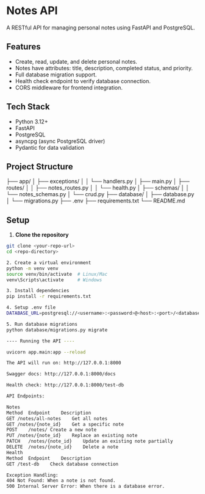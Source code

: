 # Notes API

A RESTful API for managing personal notes using FastAPI and PostgreSQL.

## Features

- Create, read, update, and delete personal notes.
- Notes have attributes: title, description, completed status, and priority.
- Full database migration support.
- Health check endpoint to verify database connection.
- CORS middleware for frontend integration.

## Tech Stack

- Python 3.12+
- FastAPI
- PostgreSQL
- asyncpg (async PostgreSQL driver)
- Pydantic for data validation

## Project Structure

├── app/
│ ├── exceptions/
│ │ └── handlers.py
│ ├── main.py
│ ├── routes/
│ │ ├── notes_routes.py
│ │ └── health.py
│ ├── schemas/
│ │ └── notes_schemas.py
│ └── crud.py
├── database/
│ ├── database.py
│ └── migrations.py
├── .env
├── requirements.txt
└── README.md


## Setup

1. **Clone the repository**
```bash
git clone <your-repo-url>
cd <repo-directory>

2. Create a virtual environment
python -m venv venv
source venv/bin/activate  # Linux/Mac
venv\Scripts\activate     # Windows

3. Install dependencies
pip install -r requirements.txt

4. Setup .env file
DATABASE_URL=postgresql://<username>:<password>@<host>:<port>/<database_name>

5. Run database migrations
python database/migrations.py migrate

---- Running the API ----

uvicorn app.main:app --reload

The API will run on: http://127.0.0.1:8000

Swagger docs: http://127.0.0.1:8000/docs

Health check: http://127.0.0.1:8000/test-db

API Endpoints:

Notes
Method	Endpoint	Description
GET	/notes/all-notes	Get all notes
GET	/notes/{note_id}	Get a specific note
POST	/notes/	Create a new note
PUT	/notes/{note_id}	Replace an existing note
PATCH	/notes/{note_id}	Update an existing note partially
DELETE	/notes/{note_id}	Delete a note
Health
Method	Endpoint	Description
GET	/test-db	Check database connection

Exception Handling:
404 Not Found: When a note is not found.
500 Internal Server Error: When there is a database error.

